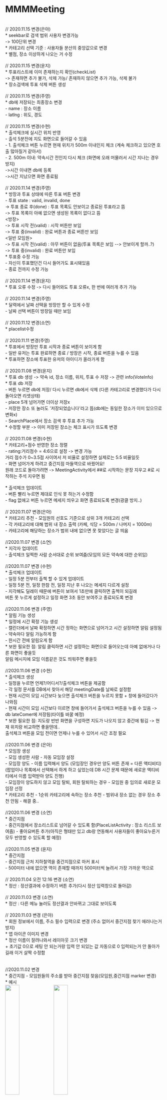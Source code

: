 # MMMMeeting


<br>
// 2020.11.15 변경(은아) <br>
* seekbar로 검색 범위 사용자 변경가능<br>
-> 100단위 변경 <br>
* 카테고리 선택 기준 : 사용자들 분산의 중앙값으로 변경 <br>
* 별점, 장소 이상하게 나오는 거 수정<br>


<br>
// 2020.11.15 변경(윤지) <br>
* 투표리스트에 이미 존재하는지 확인(checkList)<br>
-> 존재하면 추가 불가, 삭제 가능/ 존재하지 않으면 추가 가능, 삭제 불가 <br>
* 장소검색에 투표 삭제 버튼 생성<br>

<br>
// 2020.11.15 변경(주영) <br>
* db에 저장되는 최종장소 변경<br>
- name : 장소 이름<br>
- latlng : 위도, 경도<br>

<br>
// 2020.11.15 변경(수현) <br>
* 출석체크에 실시간 위치 반영<br>
- 출석 5분전에 지도 화면으로 들어갈 수 있음<br>
- 1. 출석체크 버튼 누르면 현재 위치가 500m 이내인지 체크 (계속 체크하고 있으면 호출 많아질거 같아서)<br>
- 2. 500m 이내: 약속시간 전인지 다시 체크 (화면에 오래 머물러서 시간 지나는 경우 방지)<br>
->시간 이내면 db에 등록<br>
->시간 지났으면 화면 종료됨<br>

<br>
// 2020.11.14 변경(주영) <br>
* 방장과 투표 상태에 따른 투표 버튼 변경<br>
- 투표 state : valid, invalid, done<br>
-> 투표 종료 후(done) : 투표 목록도 안보이고 종료된 투표라고 뜸<br>
-> 투표 목록이 아예 없으면 생성된 목록이 없다고 뜸<br>
<방장> <br>
-> 투표 시작 전(valid) : 시작 버튼만 보임<br>
-> 투표 중(invalid) : 완료 버튼과 종료 버튼만 보임<br>
<일반 모임원><br>
-> 투표 시작 전(valid) : 아무 버튼이 없음(투표 목록은 보임 --> 안보이게 할까..?)<br>
-> 투표 중(invalid) : 완료 버튼만 보임<br>
* 투표중 수정 가능<br>
- 자신이 투표했던건 다시 들어가도 표시돼있음<br>
- 종료 전까지 수정 가능<br>

<br>
// 2020.11.14 변경(윤지) <br>
* 투표 오류 수정 -> 다시 들어와도 투표 오류x, 한 번에 여러개 추가 가능 <br>

<br>
// 2020.11.14 변경(주영) <br>
* 달력에서 날짜 선택을 방장만 할 수 있게 수정<br>
- 날짜 선택 버튼이 방장일 때만 보임<br>

<br>
// 2020.11.12 변경(소연) <br>
* placelist수정<br>

<br>
// 2020.11.11 변경(주영) <br>
* 투표에서 방장만 투표 시작과 종료 버튼이 보이게 함<br>
- 일반 유저는 투표 완료하면 종료 / 방장은 시작, 종료 버튼을 누를 수 있음<br>
* 투표하면 장소에 투표한 유저의 아이디가 올라가게 함<br>

<br>
// 2020.11.08 변경(윤지) <br>
* 투표 db 생성 -> 약속 id, 장소 이름, 위치, 투표 수 저장 -> 관련 info(VoteInfo)<br>
* 투표 db 저장 <br>
 - 버튼 누르면 db에 저장/ 다시 누르면 db에서 삭제 (다른 카테고리로 변경했다가 다시 돌아오면 리셋상태)<br>
 - place 5개 넘어가면 더이상 저장x <br>
 - 저장한 장소 또 눌러도 '저장되었습니다'라고 뜸(db에는 동일한 장소가 이미 있으므로 변화x)<br>
 - SearchPlace에서 장소 검색 후 투표 추가 가능<br>
 * 수정할 부분 -> 이미 저장된 장소는 체크 표시가 뜨도록 변경 <br>

<br>
// 2020.11.08 변경(수현) <br>
* 카테고리+점수 반영한 장소 정렬<br>
- rating:거리점수 = 4:6으로 설정 -> 변경 가능 <br>
거리 점수가 0~3.5점 사이여서 저 비율로 설정하면 실제로는 5:5 비율일듯 <br>
- 화면 넘어가게 하려고 중간지점 마들역으로 바꿨어요! <br>
원래 코드로 돌아가려면 -> MeetingActivity에서 ##로 시작하는 문장 지우고 #로 시작하는 주석 지우면 됨 <br><br>
* 출석체크 업데이트 <br>
- 버튼 빨리 누르면 제대로 인식 못 하는거 수정함 <br>
- flag 없애고 버튼 누르면 메세지 띄우고 화면 종료되도록 변경(광클 방지..) <br>


<br>
// 2020.11.07 변경(은아) <br>
* 카테고리 추천
- 모임원의 선호도 기준으로 상위 3개 카테고리 선택 <br>
- 각 카테고리에 대해 범위 내 장소 출력 (카페, 식당 = 500m / 나머지 = 1000m) <br>
- 카테고리에 해당하는 장소가 범위 내에 없으면 못 찾았다는 글 띄움 <br>


<br>
//2020.11.07 변경 (소연) <br>
* 지각자 업데이트 <br>
- 출석체크 일찍한 사람 순서대로 순위 보여줌(모임의 모든 약속에 대한 순위임) <br>

<br>
//2020.11.07 변경 (수현) <br>
* 출석체크 업데이트 <br>
- 일정 5분 전부터 출첵 할 수 있게 업데이트 <br>
- 일정 5분 전, 일정 한참 전, 일정 지난 후 나오는 메세지 다르게 설정 <br>
- 지각해도 딜레이 때문에 버튼이 보여서 1초만에 클릭하면 출첵이 되길래 <br>
버튼 못 누르게 설정하고 일정 화면 3초 동안 보여주고 종료되도록 변경 <br>

<br>
//2020.11.06 변경 (주영) <br>
* 알림 기능 생성 <br>
* 일정에 시간 확정 기능 생성 <br>
- 캘린더에서 날짜 확정하면 시간 정하는 화면으로 넘어가고 시간 설정하면 알림 설정됨<br>
- 약속마다 알림 가능하게 함 <br>
- 한시간 전에 알림오게 함 <br>
* 보완 필요한 점: 알림 클릭하면 시간 설정하는 화면으로 들어오는데 아예 없애거나 다른 화면이 좋을듯 <br>
알림 메시지에 모임 이름같은 것도 띄워주면 좋을듯<br>

<br>
//2020.11.06 변경 (수현) <br>
* 출석체크 생성 <br>
- 일정을 누르면 언제?/어디서?/출석체크 버튼을 제공함 <br>
- 각 일정 문서를 DB에서 찾아서 해당 meetingDate를 날짜로 설정함 <br>
- 현재 시간이 모임 시간보다 늦으면 출석체크 버튼을 누르지 못함 + 창에 들어갔다가 나와짐 <br>
- 현재 시간이 모임 시간보다 이르면 창에 들어가서 출석체크 버튼을 누를 수 있음 -> db lateComer에 저장됨(타이틀 바꿀 예정) <br>
* 보완 필요한 점: 지도랑 반반 화면을 구성하면 지도가 나오지 않고 중간에 튕김 -> 현재 위치랑 비교하면 좋을텐데.. <br>
출석체크 버튼을 모임 전이면 언제나 누를 수 있어서 시간 조정 필요<br>

<br>
//2020.11.06 변경 (은아) <br>
* 모임장 생성 <br>
- 모임 생성한 사람 - 자동 모임장 설정 <br>
- 모임장 양도 - 이름 입력해서 양도 (모임장인 경우만 양도 버튼 존재 = 다른 액티비티) <br>
(팝업이나 목록에서 선택해서 하게 하고 싶었는데 DB 시간 문제 때문에 새로운 액티비티에서 이름 입력받아 양도 진행) <br>
- 모임장이 양도하지 않고 모임 탈퇴, 회원 탈퇴하는 경우 - 모임원 중 임의로 새로운 모임장 선정 <br>
* 카테고리 추천
- 1순위 카테고리에 속하는 장소 추천
- 범위내 장소 없는 경우 장소 추천 안됨 - 해결 중..
<br>

<br>
//2020.11.06 변경 (소연) <br>
* 중간지점 <br>
- 중간지점에서 장소리스트로 넘어갈 수 있도록 함(PlaceListActivity : 장소 리스트 보여줌)
- 좋아요버튼 추가(아직은 형태만 있고 db랑 연동해서 사용자들이 좋아요누른거 모두 반영할 수 있도록 할 예정)
<br>

<br>
//2020.11.05 변경 (윤지) <br>
* 중간지점 <br>
- 중간지점 근처 지하철역을 중간지점으로 마커 표시<br>
- 500미터 내에 없으면 역이 존재할 때까지 500미터씩 늘려서 가장 가까운 역으로 
<br>

<br>
// 2020.11.04 오전 12:16 변경 (소연) <br>
* 정산 : 정산결과에 수정하기 버튼 추가(다시 정산 입력창으로 돌아감)
<br>

<br>
// 2020.11.03 변경 (소연) <br>
* 정산 :  다른 메뉴 눌러도 정산결과 안바뀌고 그대로 보이도록 
<br>

<br>
// 2020.11.03 변경 (은아) <br>
* 회원 정보에서 이름, 주소 필수 입력으로 변경 (주소 없어서 중간지점 찾기 에러나는거 방지)<br>
* 앱 아이콘 이미지 변경<br>
* 정산 이름이 잘려나와서 레이아웃 크기 변경 
<br> + 초기값 0으로 세팅 안 되는거랑 입력 안 되있는 값 자동으로 0 입력되는거 안 돌아가길래 이거 살짝 수정함<br><br>

<br>
//2020.11.02 변경 <br>
* 중간지점 - 모임원들의 주소를 받아 중간지점 찾음(모임원,중간지점 marker 변경) <br>             
* 예시 <br>
<img src="https://user-images.githubusercontent.com/72245168/97830813-99fbd600-1d11-11eb-8e40-b5815022a6de.PNG" width="30%"></img>
<img src="https://user-images.githubusercontent.com/72245168/97830854-b566e100-1d11-11eb-9b6c-58456480613a.PNG" width="30%"></img>


//2020.11.02 변경 <주영 - 캘린더><br> 
-> firebase에 전부 연결<br> 
-> 메모(일정), 되는 날짜 표시(동그라미), 확정 날짜 전부 됨<br> 
-> 확정한 날짜는 네모 표시함<br> 


<br>//2020.11.02 변경 <카테고리 추천>
 * categorySelect 클래스에 작성됨
 * 다른 클래스로 category 값 전달 불가 -> 추천 카테고리 선택에 시간이 걸려서, 선택 전의 값이 전달됨<br>
  -> 카테고리 추천이 필요한 곳에 categorySelect 클래스에 있는 모든 함수 이동 필요..<br>

<h1>* 모임 분리 방법!!</h1>
특정 액티비티 or 프래그먼트에서 미팅 이름 전달 -> 전달 받음 -> DB에서 미팅 이름을 포함하고 있는 데이터 가져옴 <br><br>

* <intent사용!!> <참고: FragHome- myStartActivity 함수> <br>
액티비티->액티비티 or 프래그먼트->액티비티 <br>
Intent intent = new Intent(getActivity(), 클래스이름.class); <br>
intent.putExtra("Name",meetingName); <br><br>

* <bundle사용!!> <참고: MeetingActivity- case R.id.menu_home 부분> <br>
액티비티->프래그먼트 or 프래그먼트->프래그먼트 <br>
bundle.putString("Name", getIntent().getExtras().getString("Name")); <br>
프래그먼트이름.setArguments(bundle); <br><br>

* DB에서 데이터 가져오기 <참고: FragHome- postsUpdate 함수> <br>
// 스케쥴 테이블 접근 <br>
CollectionReference collectionReference = firebaseFirestore.collection("schedule"); <br>
// 스케쥴 테이블의 문서 접근 <br>
for (QueryDocumentSnapshot document : task.getResult()) <br>
// 문서에 미팅ID가 미팅 이름과 같으면 동작! <br>
if(document.getData().get("meetingID").toString().equals(meetingName)){ <br>
    //예시- 문서의 스케쥴 제목 가져오고 싶을 때 <br>
    String title = document.getData.get("title").toString() -> 문서의 타이틀 이름을 string으로 가져옴 <br>
} <br>


//2020.10.29 변경 사항
<br>
 * 중간지점 찾기
 -> 모든 user의 주소를 이용해 중간지점 찾음 <br>
 * 추가된 Activity >> GrahamScan, Point, Stack <br>
 * 수정된 Activity >> MiddlePlaceActivity <br>

 * 회원정보 입력창에 별점 입력, DB 저장 (Map 형식)
 * 모임나가기, 회원 탈퇴시 모임방 인원이 0명이 되면 그 모임 DB에서 삭제<br>
  -> 모임 나가기에서 동작 확인, 회원 탈퇴 모임방 나가기 코드 복붙 (테스트 X)


// dev branch 코드 변경
* 모임 참가, 모임 탈퇴 버튼 동작 (코드 입력시 해당 코드 모임 참가 / 탈퇴)
* 모임방 클릭시 (grid item 클릭시) 모임 방 내부로 들어가기 동작
* UI 변경 (기존 GridView => Main으로 통합)

// 흐름도 <br>
SignAct -> MainAct(초기 화면) -> GridAdapter(모임 목록 관리) -> MeetingAct(한 모임 내부) <br>
-> FragHome(약속 목록 홈 화면) -> MakeScheduleAct(약속 만들기) -> ScheduleAdapter(약속 목록 관리)-> <br>
ContentScheduleAct(약속 내용 보기/날짜, 장소 정하기) -> <br>
<h1>★주영 코드 부분★</h1>
1. CalendarAct(공유 달력) - activity_calendar.xml 
-> db에서 모임이름 받아오기
-> 약속장소 저장하기
<h1>★소연 코드 부분★</h1>
2. PlaceChoiceAct(장소 선택)<br>
*1.MiddlePlaceAct(중간지점) - activity_place_middle.xml<br>
*2.SearchPlaceAct(장소찾기) - activity_place_search.xml <br>
<br><br>
//2020.10.23 변경 사항
<br>
*추가된 Activity >> DirectionActivity, GpsTracker, SampleItem<br>
*추가된 xml >> activity_direction_map<br>
<br>
수정사항<br>
* UI 정리 ( 추천경로와 그 외의 경로를 보여줌 , 경로를 선택하면 상세정보를 볼 수 있음)<br>
* Polyline 합치기 (선택된 경로의 Polyline을 볼 수 있도록 수정함)<br>
* 아직 코드 정리가 안돼서 다시 정리하고 주석 달아서 올릴 예정임
<br><br>

<br><br>
// 2020.10.21 변경
* 약속 화면 추가
* 캘린더/장소 선택 화면 추가
* 게시판 이동
* 메뉴 탭 변경 (홈/채팅/게시판/지각자/정산)
* schedule db에 올라가는거 확인 했습니다 (모임 ID는 임의로 넣었는데 곧 추가해야 할듯)

<br><br>
// 2020 .10 .20 변경
* 주소 검색
* 주석 추가
* 그리드뷰 디자인 변경
* 회원정보 -> 이름 입력값 유지
* 회원 탈퇴시 모임원에서도 삭제

<br><br>
// 2020 .11 .1 변경
* 정산부분 (나중에 시간 남으면 정산결과 게시글로 바로 올릴 수 있는 버튼 구현하면 좋을 것 같음)
<br>

//해야 함
<h1>★ 1. 중간지점 ★</h1>

1. meeting마다 속하는 모임원들의 주소만을 이용하도록 변경 => 함
2. 최적의 중간지점을 찾는데 시간 단축 필요
3. 모임원들이 많이 모여있는 지역 고려 필요

// 해야하지 않을까?
1. 모임 탈퇴시 유저가 하나도 없으면 해당 모임 삭제 => 함 <br>
  -> 삭제되는 모임의 게시된 약속, 게시판 관련 정보도 삭제될 수 있도록 하면 좋을 것 같다..
2. 회원 탈퇴시 유저가 속한 모임 방에서 유저 id 삭제 => 함
3. 모임 생성시 중복 이름 불가능하게 (현재 모임 초대시 모임 코드 선택해서 전송되는데 이름으로 모임코드 확인함) => 함



<br><br>
***************************************************************************
com.example.mmmmeeting

***Firebase 팀 아이디 만들었어요!!

아이디: mmmcapstone@gmail.com <br>
비밀번호: (영어로)컴종설!



